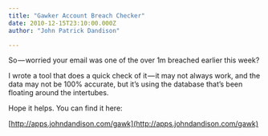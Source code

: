 ```yaml
---
title: "Gawker Account Breach Checker"
date: 2010-12-15T23:10:00.000Z
author: "John Patrick Dandison"

---
```


So — worried your email was one of the over 1m breached earlier this week?

I wrote a tool that does a quick check of it — it may not always work, and the data may not be 100% accurate, but it’s using the database that’s been floating around the intertubes.

Hope it helps. You can find it here:

[http://apps.johndandison.com/gawk](http://apps.johndandison.com/gawk)
